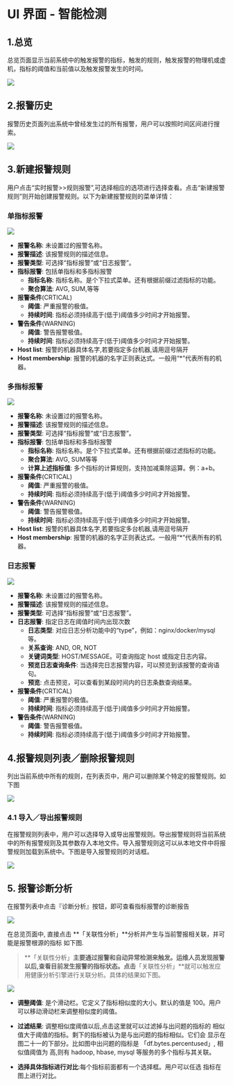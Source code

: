 # **UI 界面 - 智能检测**

## 1.总览

总览页面显示当前系统中的触发报警的指标，触发的规则，触发报警的物理机或虚机，指标的阈值和当前值以及触发报警发生的时间。

![](/part5/images/alert_tag_18-11-22.png)

## **2.报警历史**

报警历史页面列出系统中曾经发生过的所有报警，用户可以按照时间区间进行搜索。

![](/part5/images/alert_history-18-11-22.png)

## 3.新建报警规则

用户点击“实时报警>>规则报警”,可选择相应的选项进行选择查看。点击“新建报警规则”则开始创建报警规则。以下为新建报警规则的菜单详情：

### 单指标报警
![](/part4/images/alert-single-18-10-18.png)

* **报警名称**: 未设置过的报警名称。
* **报警描述**: 该报警规则的描述信息。
* **报警类型**: 可选择“指标报警”或“日志报警”。
* **指标报警**: 包括单指标和多指标报警
  * **指标名称**: 指标名称。是个下拉式菜单。还有根据前缀过滤指标的功能。
  * **聚合算法**: AVG, SUM,等等
* **报警条件**\(CRTICAL\)
  * **阈值**: 严重报警的极值。
  * **持续时间**: 指标必须持续高于(低于)阈值多少时间才开始报警。
* **警告条件**\(WARNING\)
  * **阈值**: 警告报警极值。
  * **持续时间**: 指标必须持续高于(低于)阈值多少时间才开始报警。
* **Host list**: 报警的机器具体名字,若要指定多台机器,请用逗号隔开
* **Host membership**: 报警的机器的名字正则表达式。一般用“\*”代表所有的机器。

### 多指标报警
![](/part4/images/alert-multi-18-10-18.png)

* **报警名称**: 未设置过的报警名称。
* **报警描述**: 该报警规则的描述信息。
* **报警类型**: 可选择“指标报警”或“日志报警”。
* **指标报警**: 包括单指标和多指标报警
  * **指标名称**: 指标名称。是个下拉式菜单。还有根据前缀过滤指标的功能。
  * **聚合算法**: AVG, SUM等等
  * **计算上述指标值**: 多个指标的计算规则，支持加减乘除运算。例：a+b。
* **报警条件**\(CRTICAL\)
  * **阈值**: 严重报警的极值。
  * **持续时间**: 指标必须持续高于(低于)阈值多少时间才开始报警。
* **警告条件**\(WARNING\)
  * **阈值**: 警告报警极值。
  * **持续时间**: 指标必须持续高于(低于)阈值多少时间才开始报警。
* **Host list**: 报警的机器具体名字,若要指定多台机器,请用逗号隔开
* **Host membership**: 报警的机器的名字正则表达式。一般用“\*”代表所有的机器。

### 日志报警
![](/part4/images/alert-log-18-10-18.png)

* **报警名称**: 未设置过的报警名称。
* **报警描述**: 该报警规则的描述信息。
* **报警类型**: 可选择“指标报警”或“日志报警”。
* **日志报警**: 指定日志在阈值时间内出现次数
  * **日志类型**: 对应日志分析功能中的“type”，例如：nginx/docker/mysql等。
  * **关系查询**: AND, OR, NOT
  * **关键词类型**: HOST/MESSAGE。可查询指定 host 或指定日志内容。
  * **预览日志查询条件**: 当选择完日志报警内容，可以预览到该报警的查询语句。
  * **预览**: 点击预览，可以查看到某段时间内的日志条数查询结果。
* **报警条件**\(CRTICAL\)
  * **阈值**: 严重报警的极值。
  * **持续时间**: 指标必须持续高于(低于)阈值多少时间才开始报警。
* **警告条件**\(WARNING\)
  * **阈值**: 警告报警极值。
  * **持续时间**: 指标必须持续高于(低于)阈值多少时间才开始报警。

## 4.**报警规则列表／删除报警规则**

列出当前系统中所有的规则，在列表页中，用户可以删除某个特定的报警规则。如下图

![](/part5/images/alert-rule-18-10-18.jpeg)

### 4.1 **导入／导出报警规则**

在报警规则列表中，用户可以选择导入或导出报警规则。导出报警规则将当前系统中的所有报警规则及其参数存入本地文件。导入报警规则这可以从本地文件中将报警规则加载到系统中。下图是导入报警规则的对话框。

![](/part4/images/alert-import-18-10-18.png)

## 5. **报警诊断分析**

在报警列表中点击『诊断分析』按钮，即可查看指标报警的诊断报告

![](/part5/images/rca_18-11-22.png)

在总览页面中, 直接点击 **「关联性分析」**分析并产生与当前警报相关联，并可能是报警根源的指标 如下图.

> **「关联性分析」**主要通过报警和自动异常检测来触发。运维人员发现报警以后,查看目前发生报警的指标状态。点击**「关联性分析」**就可以触发应用健康分析引擎进行关联分析。具体的结果如下图。

![](/part4/images/rca_association.png)

* **调整阈值**: 是个滑动栏。它定义了指标相似度的大小。默认的值是 100。用户可以移动滑动栏来调整相似度的阈值。

* **过滤结果**: 调整相似度阈值以后,点击这里就可以过滤掉与出问题的指标的 相似值大于阈值的指标。剩下的指标被认为是与出问题的指标相似。它们会 显示在图二十一的下部分。比如图中出问题的指标是 「df.bytes.percentused」, 相似值阈值为 高,则有 hadoop, hbase, mysql 等服务的多个指标与其关联。

* **选择具体指标进行对比**:每个指标前面都有一个选择框。用户可以任选 指标在图上进行对比。



